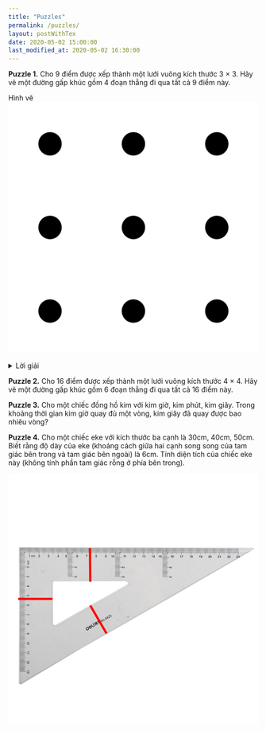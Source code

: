 ```yaml
---
title: "Puzzles"
permalink: /puzzles/
layout: postWithTex
date: 2020-05-02 15:00:00
last_modified_at: 2020-05-02 16:30:00
---
```


**Puzzle 1.** Cho 9 điểm được xếp thành một lưới vuông kích thước 3 $\times$ 3. Hãy vẽ một đường gấp khúc gồm 4 đoạn thẳng đi qua tất cả 9 điểm này.

Hình vẽ
![image:puzzle](/assets/images/nineDotsPuzzle.png)

<details>
<summary>Lời giải</summary>
  <figure align="center">
    <img height='200' src="/assets/images/nineDotsSolution.jpg" />
    <figcaption>  </figcaption>
  </figure>
</details>

**Puzzle 2.** Cho 16 điểm được xếp thành một lưới vuông kích thước 4 $\times$ 4. Hãy vẽ một đường gấp khúc gồm 6 đoạn thẳng đi qua tất cả 16 điểm này.

**Puzzle 3.** Cho một chiếc đồng hồ kim với kim giờ, kim phút, kim giây. Trong khoảng thời gian kim giờ quay đủ một vòng, kim giây đã quay được bao nhiêu vòng?

**Puzzle 4.** Cho một chiếc eke với kích thước ba cạnh là 30cm, 40cm, 50cm. Biết rằng độ dày của eke (khoảng cách giữa hai cạnh song song của tam giác bên trong và tam giác bên ngoài) là 6cm. Tính diện tích của chiếc eke này (không tính phần tam giác rỗng ở phía bên trong).

![image:setSquare](/assets/images/setSquareImage.png)

<!-- **Puzzle 5.** -->
